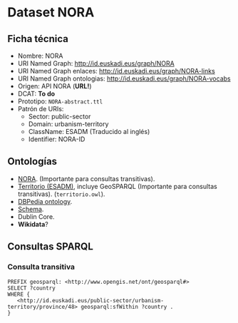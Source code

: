 # Dataset NORA

## Ficha técnica

* Nombre: NORA
* URI Named Graph: http://id.euskadi.eus/graph/NORA
* URI Named Graph enlaces: http://id.euskadi.eus/graph/NORA-links
* URI Named Graph ontologias: http://id.euskadi.eus/graph/NORA-vocabs
* Origen: API NORA (**URL!**)
* DCAT: **To do**
* Prototipo: `NORA-abstract.ttl`
* Patrón de URIs:
  * Sector: public-sector
  * Domain: urbanism-territory
  * ClassName: ESADM (Traducido al inglés)
  * Identifier: NORA-ID

## Ontologías

* [NORA](nora.ttl). (Importante para consultas transitivas).
* [Territorio (ESADM)](http://vocab.linkeddata.es/datosabiertos/def/sector-publico/territorio), incluye GeoSPARQL (Importante para consultas transitivas). (`territorio.owl`).
* [DBPedia ontology](http://dbpedia.org/ontology/).
* [Schema](https://schema.org/).
* Dublin Core.
* **Wikidata**?

## Consultas SPARQL

### Consulta transitiva

```sparql
PREFIX geosparql: <http://www.opengis.net/ont/geosparql#>
SELECT ?country
WHERE { 
   <http://id.euskadi.eus/public-sector/urbanism-territory/province/48> geosparql:sfWithin ?country .
}
```
